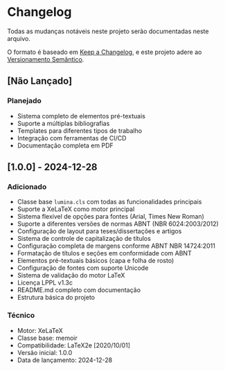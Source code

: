 # Changelog

Todas as mudanças notáveis neste projeto serão documentadas neste arquivo.

O formato é baseado em [Keep a Changelog](https://keepachangelog.com/pt-BR/1.0.0/),
e este projeto adere ao [Versionamento Semântico](https://semver.org/lang/pt-BR/).

## [Não Lançado]

### Planejado
- Sistema completo de elementos pré-textuais
- Suporte a múltiplas bibliografias
- Templates para diferentes tipos de trabalho
- Integração com ferramentas de CI/CD
- Documentação completa em PDF

## [1.0.0] - 2024-12-28

### Adicionado
- Classe base `lumina.cls` com todas as funcionalidades principais
- Suporte a XeLaTeX como motor principal
- Sistema flexível de opções para fontes (Arial, Times New Roman)
- Suporte a diferentes versões de normas ABNT (NBR 6024:2003/2012)
- Configuração de layout para teses/dissertações e artigos
- Sistema de controle de capitalização de títulos
- Configuração completa de margens conforme ABNT NBR 14724:2011
- Formatação de títulos e seções em conformidade com ABNT
- Elementos pré-textuais básicos (capa e folha de rosto)
- Configuração de fontes com suporte Unicode
- Sistema de validação do motor LaTeX
- Licença LPPL v1.3c
- README.md completo com documentação
- Estrutura básica do projeto

### Técnico
- Motor: XeLaTeX
- Classe base: memoir
- Compatibilidade: LaTeX2e [2020/10/01]
- Versão inicial: 1.0.0
- Data de lançamento: 2024-12-28